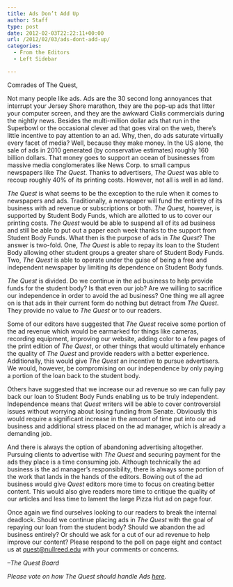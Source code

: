 ```yaml
---
title: Ads Don’t Add Up
author: Staff
type: post
date: 2012-02-03T22:22:11+00:00
url: /2012/02/03/ads-dont-add-up/
categories:
  - From the Editors
  - Left Sidebar

---
```

Comrades of The Quest,

Not many people like ads. Ads are the 30 second long annoyances that interrupt your Jersey Shore marathon, they are the pop-up ads that litter your computer screen, and they are the awkward Cialis commercials during the nightly news. Besides the multi-million dollar ads that run in the Superbowl or the occasional clever ad that goes viral on the web, there’s little incentive to pay attention to an ad. Why, then, do ads saturate virtually every facet of media? Well, because they make money. In the US alone, the sale of ads in 2010 generated (by conservative estimates) roughly 160 billion dollars. That money goes to support an ocean of businesses from massive media conglomerates like News Corp. to small campus newspapers like _The Quest_. Thanks to advertisers, _The Quest_ was able to recoup roughly 40% of its printing costs. However, not all is well in ad land.

_The Quest_ is what seems to be the exception to the rule when it comes to newspapers and ads. Traditionally, a newspaper will fund the entirety of its business with ad revenue or subscriptions or both. _The Quest_, however, is supported by Student Body Funds, which are allotted to us to cover our printing costs. _The Quest_ would be able to suspend all of its ad business and still be able to put out a paper each week thanks to the support from Student Body Funds. What then is the purpose of ads in _The Quest_? The answer is two-fold. One, _The Quest_ is able to repay its loan to the Student Body allowing other student groups a greater share of Student Body Funds. Two, _The Quest_ is able to operate under the guise of being a free and independent newspaper by limiting its dependence on Student Body funds.

_The Quest_ is divided. Do we continue in the ad business to help provide funds for the student body? Is that even our job? Are we willing to sacrifice our independence in order to avoid the ad business? One thing we all agree on is that ads in their current form do nothing but detract from _The Quest_. They provide no value to _The Quest_ or to our readers.

Some of our editors have suggested that _The Quest_ receive some portion of the ad revenue which would be earmarked for things like cameras, recording equipment, improving our website, adding color to a few pages of the print edition of _The Quest_, or other things that would ultimately enhance the quality of _The Quest_ and provide readers with a better experience. Additionally, this would give _The Quest_ an incentive to pursue advertisers. We would, however, be compromising on our independence by only paying a portion of the loan back to the student body.

Others have suggested that we increase our ad revenue so we can fully pay back our loan to Student Body Funds enabling us to be truly independent. Independence means that _Quest_ writers will be able to cover controversial issues without worrying about losing funding from Senate. Obviously this would require a significant increase in the amount of time put into our ad business and additional stress placed on the ad manager, which is already a demanding job.

And there is always the option of abandoning advertising altogether. Pursuing clients to advertise with _The Quest_ and securing payment for the ads they place is a time consuming job. Although technically the ad business is the ad manager’s responsibility, there is always some portion of the work that lands in the hands of the editors. Bowing out of the ad business would give _Quest_ editors more time to focus on creating better content. This would also give readers more time to critique the quality of our articles and less time to lament the large Pizza Hut ad on page four.

Once again we find ourselves looking to our readers to break the internal deadlock. Should we continue placing ads in _The Quest_ with the goal of repaying our loan from the student body? Should we abandon the ad business entirely? Or should we ask for a cut of our ad revenue to help improve our content? Please respond to the poll on page eight and contact us at [&#x71;&#x75;&#x65;&#x73;&#x74;&#x40;<span class="oe_displaynone">null</span>&#x72;&#x65;&#x65;&#x64;&#x2e;&#x65;&#x64;&#x75;][1] with your comments or concerns.

_–The Quest Board_

_Please vote on how The Quest should handle Ads [here][2]._

 [1]: mailto:&#x71;&#x75;&#x65;&#x73;&#x74;&#x40;&#x72;&#x65;&#x65;&#x64;&#x2e;&#x65;&#x64;&#x75;
 [2]: http://bit.ly/xAWr8p